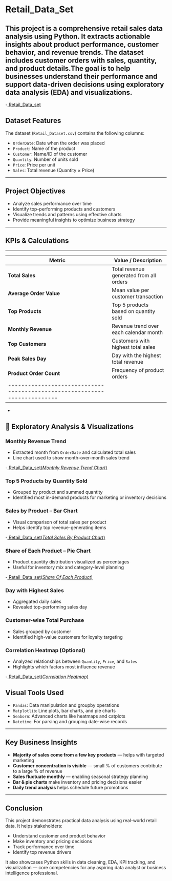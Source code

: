 # Retail_Data_Set
## This project is a comprehensive retail sales data analysis using Python. It extracts actionable insights about product performance, customer behavior, and revenue trends. The dataset includes customer orders with sales, quantity, and product details.The goal is to help businesses understand their performance and support data-driven decisions using exploratory data analysis (EDA) and visualizations.


-<a href = "https://github.com/998rajat/Retail_Data/blob/main/Retail_Sales_Data.csv"> Retail_Data_set</a>

##  Dataset Features

The dataset (`Retail_Dataset.csv`) contains the following columns:

- `OrderDate`: Date when the order was placed
- `Product`: Name of the product
- `Customer`: Name/ID of the customer
- `Quantity`: Number of units sold
- `Price`: Price per unit
- `Sales`: Total revenue (Quantity × Price)

---
##  Project Objectives

- Analyze sales performance over time
- Identify top-performing products and customers
- Visualize trends and patterns using effective charts
- Provide meaningful insights to optimize business strategy

---

##  KPIs & Calculations
---------------------------------------------------------------------------
|         Metric             |         Value / Description                |             
|--------------------------- |--------------------------------------------|
| **Total Sales**            |  Total revenue generated from all orders   |
|  **Average Order Value**   | Mean value per customer transaction        |
|  **Top Products**          | Top 5 products based on quantity sold      |
|  **Monthly Revenue**       | Revenue trend over each calendar month     |
|  **Top Customers**         | Customers with highest total sales         |
|  **Peak Sales Day**        | Day with the highest total revenue         |
|  **Product Order Count**   | Frequency of product orders                |
|-------------------------------------------------------------------------|                                                                         
-

## 📌 Exploratory Analysis & Visualizations

### Monthly Revenue Trend

- Extracted month from `OrderDate` and calculated total sales
- Line chart used to show month-over-month sales trend


-<a href ="https://1drv.ms/i/c/fda6e259ac96d058/EebsMDc0FUJIovOfbT3bKbkBwQi6PHwTmHNK-H4uSBaQOg?e=ZYHQW4"> Retail_Data_set(*Monthly Revenue Trend Chart*)</a>


### Top 5 Products by Quantity Sold

- Grouped by product and summed quantity
- Identified most in-demand products for marketing or inventory decisions

###  Sales by Product – Bar Chart

- Visual comparison of total sales per product
- Helps identify top revenue-generating items

-<a href ="https://1drv.ms/i/c/fda6e259ac96d058/EaW8ft-x4U9MkXxI1IREyn4BkeSl928UFjOVC-BivrUwbg?e=mtQvMm"> Retail_Data_set(*Total Sales By Product Chart*)</a>

###  Share of Each Product – Pie Chart

- Product quantity distribution visualized as percentages
- Useful for inventory mix and category-level planning

-<a href ="https://1drv.ms/i/c/fda6e259ac96d058/ESPehfqRkA1OpozrsIsHXtcB-626UnHn7sCs81jCFolYjg?e=bHyThX"> Retail_Data_set(*Share Of Each Product*)</a>

###  Day with Highest Sales

- Aggregated daily sales
- Revealed top-performing sales day

###  Customer-wise Total Purchase

- Sales grouped by customer
- Identified high-value customers for loyalty targeting

###  Correlation Heatmap (Optional)

- Analyzed relationships between `Quantity`, `Price`, and `Sales`
- Highlights which factors most influence revenue


-<a href ="https://1drv.ms/i/c/fda6e259ac96d058/EYz7AjcI_gpNvQ9rYzBqSlYB3et0Zp9SbjRdasgAG6PSNA?e=PMQcmt"> Retail_Data_set(*Correlation Heatmap*)</a>

##  Visual Tools Used

- `Pandas`: Data manipulation and groupby operations
- `Matplotlib`: Line plots, bar charts, and pie charts
- `Seaborn`: Advanced charts like heatmaps and catplots
- `Datetime`: For parsing and grouping date-wise records

---

##  Key Business Insights

-  **Majority of sales come from a few key products** — helps with targeted marketing
-  **Customer concentration is visible** — small % of customers contribute to a large % of revenue
-  **Sales fluctuate monthly** — enabling seasonal strategy planning
-  **Bar & pie charts** make inventory and pricing decisions easier
-  **Daily trend analysis** helps schedule future promotions

---

##  Conclusion

This project demonstrates practical data analysis using real-world retail data. It helps stakeholders:

- Understand customer and product behavior
- Make inventory and pricing decisions
- Track performance over time
- Identify top revenue drivers

It also showcases Python skills in data cleaning, EDA, KPI tracking, and visualization — core competencies for any aspiring data analyst or business intelligence professional.






